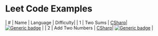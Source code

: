 # Leet Code Examples
 
| # | Name | Language | Difficulty|
| 1 | Two Sums | [CSharp](https://github.com/evanallen13/Code-Interview-Questions/blob/main/C%23/LeetCode/LeetCode/0001_TwoSums.cs)| [![Generic badge](https://img.shields.io/badge/-Easy-brightgreen)](https://shields.io/) |
| 2 | Add Two Numbers | [CSharp](https://github.com/evanallen13/Code-Interview-Questions/blob/main/C%23/LeetCode/LeetCode/0002_AddTwoNumbers.cs)| [![Generic badge](https://img.shields.io/badge/-Easy-brightgreen)](https://shields.io/) |
